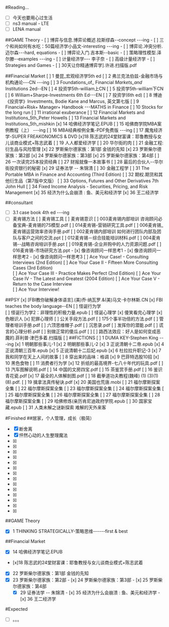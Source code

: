 #Reading...
- [ ] 今天也要用心过生活
- [ ] ns3 manual - LTE
- [ ] LENA manual

##GAME Theory
                - [ ] 博弈与信息.博弈论概述.拉斯缪森--concept ---ing
                - [ ] 三个和尚如何有水吃：50篇经济学小品文-interesting  ---ing
                - [ ] 博弈论.冲突分析.迈尔森---hard, equations
                - [ ] 博弈论入门.吉本斯--basic
                - [ ] 策略理性模型.泽尔滕--examples ---ing
                - [ ] 计量经济学--- 李子奈
                - [ ] 高级计量经济学
                - [ ] Strategies and Games
                - [ ] 30天让你精通博弈学].许进.扫描版.pdf
                
##Financial Market 
                [ ] 1 曼昆_宏观经济学5th ed
                [ ] 2 弗兰克法伯兹-金融市场与机构通论---CN ---ing
                [ ] 3 Foundations_of_ Financial _Markets_and_ Institutions 2ed--EN
                [ ] 4 投资学5th-william上CN
                [ ] 5 投资学5th-william下CN
                [ ] 6 William+Sharpe-Investments 6th Ed---EN
                [ ] 7 投资学(6th ed)
                [ ] 8 博迪《投资学》Investments, Bodie Kane and Marcus, 英文第七版
                [ ] 9 Financial+Risk+ Manager+ Handbook ---MATHS in  Finance
                [ ] 10 Stocks for the long run
                [ ] 11 irrational exuberance
                [ ] 12 Financial Markets and Institutions_5th_Peter Howells
                [ ] 13 Financial Markets and Institutions_5th_mishkin
                [x] 14 哈佛经济学笔记.EPUB
                [ ] 15 哈佛商学院MBA案例教程（上） ---ing
                [ ] 16 MBA经典桉例全集-PDF免费版 ---ing
                [ ] 17 魔鬼经济学-SUPER FREAKONOMICS & DVD
                [x]18  陈志武的24堂财富课：耶鲁教授与女儿谈商业模式+陈志武着
                [ ] 19 人人都爱经济学
                [ ] 20 华尔街的肉
                [ ] 21 金融工程: 衍生品与风险管理
                [x] 22 罗斯柴尔德家族：第1部 金钱的先知
                [x] 23 罗斯柴尔德家族：第2部
                [x] 24 罗斯柴尔德家族：第3部
                [x] 25 罗斯柴尔德家族：第4部
                [ ] 26 一次读完25本投资经典
                [ ] 27 财报就像一本故事书
                [ ] 28 最后的合伙人--华尔街投资银行的秘密
                [x] 29 证券法学 -- 朱锦清
                [ ] 30 金融工程学
                [ ] 31 The Portable MBA in Finance and Accounting (Third Edition)
                [ ] 32 期权.期货和其他衍生品（第7版中文版）
                [ ] 33 Options, Futures and Other Derivatives 7th John Hull
                [ ] 34 Fixed Income Analysis - Securities, Pricing, and Risk Management
                [x] 35 经济为什么会崩溃 : 鱼、美元和经济学
                [x] 36 王二经济学
                         
##consultant
- [ ] 3.1 case book 4th ed ---ing
- [ ] 麦肯锡方法
                [ ] 麦肯锡工具
                [ ] 麦肯锡意识
                [ ] 003麦肯锡内部培训 咨询顾问必备宝典-麦肯锡的7S模型.pdf
                [ ] 014麦肯锡-营销研究工具.pdf
                [ ] 006麦肯锡_麦肯锡运营效率咨询手册.pdf
                [ ] 002麦肯锡内部培训 如何进行团队内部及团队与客户之间的交流.ppt
                [ ] 012麦肯锡－综合技能培训材料.pdf
                [ ] 004麦肯锡--战略咨询培训手册.ppt
                [ ] 019麦肯锡-企业并购中的人力资源问题.pdf
                [ ] 016麦肯锡-市场研究方法.ppt
                - [x] 像咨询顾问一样思考1
                - [x] 像咨询顾问一样思考2
                - [x] 像咨询顾问一样思考3
                [ ] Ace Your Case! - Consulting Interviews (2nd Edition)
                [ ] Ace Your Case II - Fifteen More Consulting Cases (3rd Edition)    
                [ ] Ace Your Case III - Practice Makes Perfect (2nd Edition)
                [ ] Ace Your Case IV - The Latest and Greatest (2004 Edition)
                [ ] Ace Your Case V - Return to the Case Interview    
                [ ] Ace Your Interview!

##PSY
                   [x] [FBI教你破解身体语言].(美)乔·纳瓦罗.&(美)马文·卡尔林斯.CN
                   [x] FBI teaches the body language--EN
                   [ ] 怪诞行为学     
                   [ ] 怪诞行为学2：非理性的积极力量.epub
                   [ ] 怪诞心理学 
                   [x] 傻笑看完心理学 
                   [x] 色眼识人
                   [x] 犯罪心理师
                   [ ] 公关手段方法.pdf
                   [ ] 175个事半功倍的方法.pdf
                   [ ] 管理者培训手册.pdf
                   [ ] 六顶思维帽子.pdf
                   [ ] 沉思录.pdf
                   [ ] 发挥你的潜能.pdf
                   [ ] 谎言的心理分析.pdf
                   [ ] 别做正常的傻瓜.pdf
                   [ ] 
                   [ ] 路西法效应：好人是如何变成恶魔的.菲利普·津巴多着.扫描版
                   [ ] 
##FICTIONS
                [ ] 1 DUMA KEY-Stephen King ---ing
                [x] 1 明朝那些事儿-1
                [x] 2 明朝那些事儿-2
                [x] 3 正说清朝十二帝.epub
                [x] 4 正说清朝三百年.epub
                [x] 5 正说清朝十二后妃.epub
                [x] 6 杜拉拉升职记-3
                [x] 7 我和同学在天上人间的故事
                [ ] 8 穿出来的品味：格调
                [x] 9 巴菲特选股10招
                [x] 10 黑色食物
                [ ] 11 消费者行为学
                [x] 12 折纸的最高境界-七八十年代的玩具.pdf
                [ ] 13 汽车图解说明.pdf
                [ ] 14 中国的文房四宝.pdf
                [ ] 15 茶鉴赏手册.pdf
                [ ] 16 鉴识青花瓷.pdf
                [x] 17 最全的人体解剖图.pdf
                [ ] 18 截拳道功夫教程(魏峰) (1) (3)(1)(8).pdf. 
                [ ] 19 擒拿法真传秘诀.pdf 
                [x] 20 美国也荒唐.mobi
                [ ] 21 福尔摩斯探案全集
                [ ] 22 福尔摩斯探案全集
                [ ] 23 福尔摩斯探案全集
                [ ] 24 福尔摩斯探案全集
                [ ] 25 福尔摩斯探案全集
                [ ] 26 福尔摩斯探案全集
                [ ] 27 福尔摩斯探案全集
                [ ] 28 福尔摩斯探案全集
                [ ] 29 哈佛修炼(亲历肯尼迪政府学院.epub
                [ ] 30 国家宝藏.epub
                [ ] 31 人类未解之谜新探索  难解的天外来客
                       
#Finished
##居家，个人管理，成长（极简）
- [x] 断舍离
- [x] 怦然心动的人生整理魔法
- [x]
- [x]
- [x]
- [x]
- [x]
- [x]
- [x]
- [x]
- [x]
- [x]
- [x]
- [x]
- [x]
- [x]

##GAME Theory
- [x] 1 THINKING STRATEGICALLY-策略思维------first & best

##Financial Market 
- [x] 14 哈佛经济学笔记.EPUB
- [x]18  陈志武的24堂财富课：耶鲁教授与女儿谈商业模式+陈志武着
- [x] 22 罗斯柴尔德家族：第1部 金钱的先知
- [x] 23 罗斯柴尔德家族：第2部
                - [x] 24 罗斯柴尔德家族：第3部
                - [x] 25 罗斯柴尔德家族：第4部
  - [x] 29 证券法学 -- 朱锦清
              - [x] 35 经济为什么会崩溃 : 鱼、美元和经济学
                - [x] 36 王二经济学
                
#Expected
- [ ] 。。。





